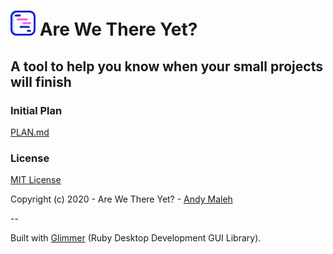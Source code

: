 # <img src="https://raw.githubusercontent.com/AndyObtiva/are-we-there-yet/master/are-we-there-yet-logo.svg" height=40 /> Are We There Yet?
## A tool to help you know when your small projects will finish

### Initial Plan

[PLAN.md](PLAN.md)

### License

[MIT License](LICENSE.txt)

Copyright (c) 2020 - Are We There Yet? - [Andy Maleh](https://github.com/AndyObtiva)

--

Built with [Glimmer](https://github.com/AndyObtiva/glimmer) (Ruby Desktop Development GUI Library).
